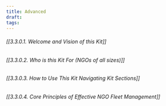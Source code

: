 ```yaml
---
title: Advanced
draft:
tags:
---
```


###### [[3.3.0.1. Welcome and Vision of this Kit]]
###### [[3.3.0.2. Who is this Kit For (NGOs of all sizes)]]
###### [[3.3.0.3. How to Use This Kit Navigating Kit Sections]]
###### [[3.3.0.4. Core Principles of Effective NGO Fleet Management]]
